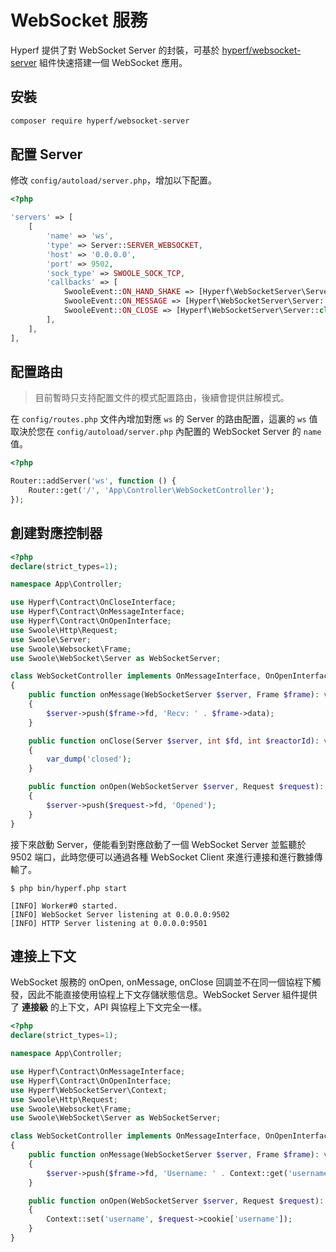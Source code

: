 # WebSocket 服務

Hyperf 提供了對 WebSocket Server 的封裝，可基於 [hyperf/websocket-server](https://github.com/hyperf/websocket-server) 組件快速搭建一個 WebSocket 應用。

## 安裝

```bash
composer require hyperf/websocket-server
```

## 配置 Server

修改 `config/autoload/server.php`，增加以下配置。

```php
<?php

'servers' => [
    [
        'name' => 'ws',
        'type' => Server::SERVER_WEBSOCKET,
        'host' => '0.0.0.0',
        'port' => 9502,
        'sock_type' => SWOOLE_SOCK_TCP,
        'callbacks' => [
            SwooleEvent::ON_HAND_SHAKE => [Hyperf\WebSocketServer\Server::class, 'onHandShake'],
            SwooleEvent::ON_MESSAGE => [Hyperf\WebSocketServer\Server::class, 'onMessage'],
            SwooleEvent::ON_CLOSE => [Hyperf\WebSocketServer\Server::class, 'onClose'],
        ],
    ],
],
```

## 配置路由

> 目前暫時只支持配置文件的模式配置路由，後續會提供註解模式。   

在 `config/routes.php` 文件內增加對應 `ws` 的 Server 的路由配置，這裏的 `ws` 值取決於您在 `config/autoload/server.php` 內配置的 WebSocket Server 的 `name` 值。

```php
<?php

Router::addServer('ws', function () {
    Router::get('/', 'App\Controller\WebSocketController');
});
```

## 創建對應控制器

```php
<?php
declare(strict_types=1);

namespace App\Controller;

use Hyperf\Contract\OnCloseInterface;
use Hyperf\Contract\OnMessageInterface;
use Hyperf\Contract\OnOpenInterface;
use Swoole\Http\Request;
use Swoole\Server;
use Swoole\Websocket\Frame;
use Swoole\WebSocket\Server as WebSocketServer;

class WebSocketController implements OnMessageInterface, OnOpenInterface, OnCloseInterface
{
    public function onMessage(WebSocketServer $server, Frame $frame): void
    {
        $server->push($frame->fd, 'Recv: ' . $frame->data);
    }

    public function onClose(Server $server, int $fd, int $reactorId): void
    {
        var_dump('closed');
    }

    public function onOpen(WebSocketServer $server, Request $request): void
    {
        $server->push($request->fd, 'Opened');
    }
}
```

接下來啟動 Server，便能看到對應啟動了一個 WebSocket Server 並監聽於 9502 端口，此時您便可以通過各種 WebSocket Client 來進行連接和進行數據傳輸了。

```
$ php bin/hyperf.php start

[INFO] Worker#0 started.
[INFO] WebSocket Server listening at 0.0.0.0:9502
[INFO] HTTP Server listening at 0.0.0.0:9501
```

## 連接上下文

WebSocket 服務的 onOpen, onMessage, onClose 回調並不在同一個協程下觸發，因此不能直接使用協程上下文存儲狀態信息。WebSocket Server 組件提供了 **連接級** 的上下文，API 與協程上下文完全一樣。

```php
<?php
declare(strict_types=1);

namespace App\Controller;

use Hyperf\Contract\OnMessageInterface;
use Hyperf\Contract\OnOpenInterface;
use Hyperf\WebSocketServer\Context;
use Swoole\Http\Request;
use Swoole\Websocket\Frame;
use Swoole\WebSocket\Server as WebSocketServer;

class WebSocketController implements OnMessageInterface, OnOpenInterface
{
    public function onMessage(WebSocketServer $server, Frame $frame): void
    {
        $server->push($frame->fd, 'Username: ' . Context::get('username'));
    }

    public function onOpen(WebSocketServer $server, Request $request): void
    {
        Context::set('username', $request->cookie['username']);
    }
}
```
